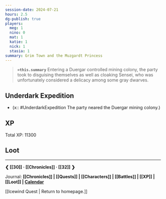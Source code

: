 ```yaml
---
session-date: 2024-07-21
hours: 2.5
dg-publish: true
players:
  meg: 1
  nino: 0
  mat: 1
  katie: 1
  nick: 1
  stasia: 1
summary: Grim Town and the Muzgardt Princess
---
```


> **`=this.summary`**
> Entering a Duergar controlled mining colony, the party took to disguising themselves as well as cloaking Sensei, who was unfortunately considered a delicacy among some gray dwarves.

## Underdark Expedition
- (x:: #UnderdarkExpedition  The party neared the Duergar mining colony.)

## XP
Total XP: 11300

## Loot


---
**❮ [[30]] · [[Chronicles]] ·  [[32]] ❯**

Journal: **[[Chronicles]] | [[Quests]] |  [[Characters]] | [[Battles]] | [[XP]] | [[Loot]] | [Calendar](https://app.fantasy-calendar.com/calendars/38f9e3f5098bac1f655a4fb4241f35eb)**

[[Icewind Quest | Return to homepage.]]